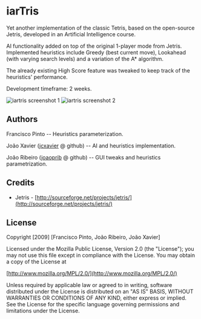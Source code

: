 iarTris
========

Yet another implementation of the classic Tetris, based on the open-source Jetris, developed in an Artificial Intelligence course.

AI functionality added on top of the original 1-player mode from Jetris. Implemented heuristics include Greedy (best current move), Lookahead (with varying search levels) and a variation of the A* algorithm.

The already existing High Score feature was tweaked to keep track of the heuristics' performance.

Development timeframe: 2 weeks.


![iartris screenshot 1](https://raw.github.com/jcxavier/iartris/master/screenshots/ch4.jpg) ![iartris screenshot 2](https://raw.github.com/jcxavier/iartris/master/screenshots/l12.jpg)



## Authors

Francisco Pinto -- Heuristics parameterization.

João Xavier ([jcxavier](http://github.com/jcxavier) @ github) -- AI and heuristics implementation.

João Ribeiro ([joaoprib](http://github.com/joaoprib) @ github) -- GUI tweaks and heuristics parametrization.


## Credits

* Jetris - [http://sourceforge.net/projects/jetris/](http://sourceforge.net/projects/jetris/)

## License

Copyright [2009] [Francisco Pinto, João Ribeiro, João Xavier]

   Licensed under the Mozilla Public License, Version 2.0 (the "License");
   you may not use this file except in compliance with the License.
   You may obtain a copy of the License at

   [http://www.mozilla.org/MPL/2.0/](http://www.mozilla.org/MPL/2.0/)

   Unless required by applicable law or agreed to in writing, software
   distributed under the License is distributed on an "AS IS" BASIS,
   WITHOUT WARRANTIES OR CONDITIONS OF ANY KIND, either express or implied.
   See the License for the specific language governing permissions and
   limitations under the License.